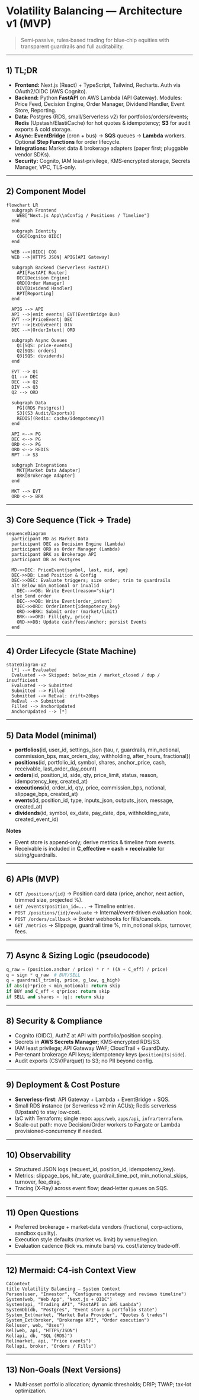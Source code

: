 # Volatility Balancing — Architecture v1 (MVP)

> Semi‑passive, rules‑based trading for blue‑chip equities with transparent guardrails and full auditability.

---

## 1) TL;DR
- **Frontend:** Next.js (React) + TypeScript, Tailwind, Recharts. Auth via OAuth2/OIDC (AWS Cognito).
- **Backend:** Python **FastAPI** on AWS Lambda (API Gateway). Modules: Price Feed, Decision Engine, Order Manager, Dividend Handler, Event Store, Reporting.
- **Data:** Postgres (RDS, small/Serverless v2) for portfolios/orders/events; **Redis** (Upstash/ElastiCache) for hot quotes & idempotency; **S3** for audit exports & cold storage.
- **Async:** **EventBridge** (cron + bus) → **SQS** queues → **Lambda** workers. Optional **Step Functions** for order lifecycle.
- **Integrations:** Market data & brokerage adapters (paper first; pluggable vendor SDKs).
- **Security:** Cognito, IAM least‑privilege, KMS‑encrypted storage, Secrets Manager, VPC, TLS‑only.

---

## 2) Component Model
```mermaid
flowchart LR
  subgraph Frontend
    WEB["Next.js App\\nConfig / Positions / Timeline"]
  end

  subgraph Identity
    COG[Cognito OIDC]
  end

  WEB -->|OIDC| COG
  WEB -->|HTTPS JSON| APIG[API Gateway]

  subgraph Backend (Serverless FastAPI)
    API[FastAPI Router]
    DEC[Decision Engine]
    ORD[Order Manager]
    DIV[Dividend Handler]
    RPT[Reporting]
  end

  APIG --> API
  API -->|emit events| EVT(EventBridge Bus)
  EVT -->|PriceEvent| DEC
  EVT -->|ExDivEvent| DIV
  DEC -->|OrderIntent| ORD

  subgraph Async Queues
    Q1[SQS: price-events]
    Q2[SQS: orders]
    Q3[SQS: dividends]
  end

  EVT --> Q1
  Q1 --> DEC
  DEC --> Q2
  DIV --> Q3
  Q2 --> ORD

  subgraph Data
    PG[(RDS Postgres)]
    S3[(S3 Audit/Exports)]
    REDIS[(Redis: cache/idempotency)]
  end

  API <--> PG
  DEC <--> PG
  ORD <--> PG
  ORD <--> REDIS
  RPT --> S3

  subgraph Integrations
    MKT[Market Data Adapter]
    BRK[Brokerage Adapter]
  end

  MKT --> EVT
  ORD <--> BRK
```

---

## 3) Core Sequence (Tick → Trade)
```mermaid
sequenceDiagram
  participant MD as Market Data
  participant DEC as Decision Engine (Lambda)
  participant ORD as Order Manager (Lambda)
  participant BRK as Brokerage API
  participant DB as Postgres

  MD->>DEC: PriceEvent{symbol, last, mid, age}
  DEC->>DB: Load Position & Config
  DEC->>DEC: Evaluate triggers; size order; trim to guardrails
  alt Below min_notional or invalid
    DEC-->>DB: Write Event(reason="skip")
  else Send order
    DEC-->>DB: Write Event(order_intent)
    DEC->>ORD: OrderIntent{idempotency_key}
    ORD->>BRK: Submit order (market/limit)
    BRK-->>ORD: Fill{qty, price}
    ORD->>DB: Update cash/fees/anchor; persist Events
  end
```

---

## 4) Order Lifecycle (State Machine)
```mermaid
stateDiagram-v2
  [*] --> Evaluated
  Evaluated --> Skipped: below_min / market_closed / dup / insufficient
  Evaluated --> Submitted
  Submitted --> Filled
  Submitted --> ReEval: drift>20bps
  ReEval --> Submitted
  Filled --> AnchorUpdated
  AnchorUpdated --> [*]
```

---

## 5) Data Model (minimal)
- **portfolios**(id, user_id, settings_json {tau, r, guardrails, min_notional, commission_bps, max_orders_day, withholding, after_hours, fractional})
- **positions**(id, portfolio_id, symbol, shares, anchor_price, cash, receivable, last_order_day_count)
- **orders**(id, position_id, side, qty, price_limit, status, reason, idempotency_key, created_at)
- **executions**(id, order_id, qty, price, commission_bps, notional, slippage_bps, created_at)
- **events**(id, position_id, type, inputs_json, outputs_json, message, created_at)
- **dividends**(id, symbol, ex_date, pay_date, dps, withholding_rate, created_event_id)

**Notes**
- Event store is append‑only; derive metrics & timeline from events.
- Receivable is included in **C_effective = cash + receivable** for sizing/guardrails.

---

## 6) APIs (MVP)
- `GET /positions/{id}` → Position card data (price, anchor, next action, trimmed size, projected %).
- `GET /events?position_id=...` → Timeline entries.
- `POST /positions/{id}/evaluate` → Internal/event‑driven evaluation hook.
- `POST /orders/callback` → Broker webhooks for fills/cancels.
- `GET /metrics` → Slippage, guardrail time %, min_notional skips, turnover, fees.

---

## 7) Async & Sizing Logic (pseudocode)
```python
q_raw = (position.anchor / price) * r * ((A + C_eff) / price)
q = sign * q_raw  # BUY/SELL
q = guardrail_trim(q, price, g_low, g_high)
if abs(q)*price < min_notional: return skip
if BUY and C_eff < q*price: return skip
if SELL and shares < |q|: return skip
```

---

## 8) Security & Compliance
- Cognito (OIDC), AuthZ at API with portfolio/position scoping.
- Secrets in **AWS Secrets Manager**; KMS‑encrypted RDS/S3.
- IAM least privilege; API Gateway WAF; CloudTrail + GuardDuty.
- Per‑tenant brokerage API keys; idempotency keys (`position|ts|side`).
- Audit exports (CSV/Parquet) to S3; no PII beyond config.

---

## 9) Deployment & Cost Posture
- **Serverless‑first**: API Gateway + Lambda + EventBridge + SQS.
- Small RDS instance (or Serverless v2 min ACUs); Redis serverless (Upstash) to stay low‑cost.
- IaC with Terraform; single repo: `apps/web`, `apps/api`, `infra/terraform`.
- Scale‑out path: move Decision/Order workers to Fargate or Lambda provisioned‑concurrency if needed.

---

## 10) Observability
- Structured JSON logs (request_id, position_id, idempotency_key).
- Metrics: slippage_bps, hit_rate, guardrail_time_pct, min_notional_skips, turnover, fee_drag.
- Tracing (X‑Ray) across event flow; dead‑letter queues on SQS.

---

## 11) Open Questions
- Preferred brokerage + market‑data vendors (fractional, corp‑actions, sandbox quality).
- Execution style defaults (market vs. limit) by venue/region.
- Evaluation cadence (tick vs. minute bars) vs. cost/latency trade‑off.

---

## 12) Mermaid: C4‑ish Context View
```mermaid
C4Context
title Volatility Balancing – System Context
Person(user, "Investor", "Configures strategy and reviews timeline")
System(web, "Web App", "Next.js + OIDC")
System(api, "Trading API", "FastAPI on AWS Lambda")
SystemDb(db, "Postgres", "Event store & portfolio state")
System_Ext(market, "Market Data Provider", "Quotes & trades")
System_Ext(broker, "Brokerage API", "Order execution")
Rel(user, web, "Uses")
Rel(web, api, "HTTPS/JSON")
Rel(api, db, "SQL (RDS)")
Rel(market, api, "Price events")
Rel(api, broker, "Orders / Fills")
```

---

## 13) Non‑Goals (Next Versions)
- Multi‑asset portfolio allocation; dynamic thresholds; DRIP; TWAP; tax‑lot optimization.

